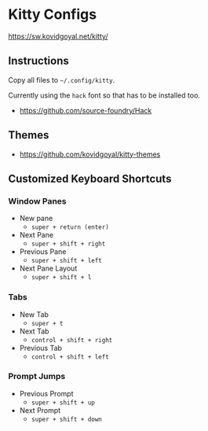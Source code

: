 # Kitty Configs
https://sw.kovidgoyal.net/kitty/

## Instructions
Copy all files to `~/.config/kitty`.

Currently using the `hack` font so that has to be installed too.
- https://github.com/source-foundry/Hack

## Themes
- https://github.com/kovidgoyal/kitty-themes

## Customized Keyboard Shortcuts
### Window Panes
- New pane
    - `super + return (enter)`
- Next Pane
    - `super + shift + right`
- Previous Pane
    - `super + shift + left`
- Next Pane Layout
    - `super + shift + l`

### Tabs
- New Tab
    - `super + t`
- Next Tab
    - `control + shift + right`
- Previous Tab
    - `control + shift + left`

### Prompt Jumps
- Previous Prompt
    - `super + shift + up`
- Next Prompt
    - `super + shift + down`
